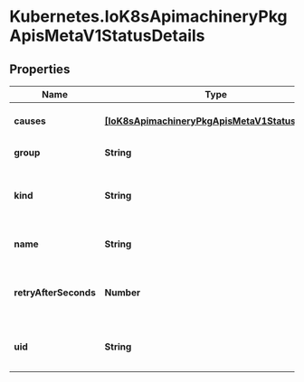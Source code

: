 # Kubernetes.IoK8sApimachineryPkgApisMetaV1StatusDetails

## Properties

Name | Type | Description | Notes
------------ | ------------- | ------------- | -------------
**causes** | [**[IoK8sApimachineryPkgApisMetaV1StatusCause]**](IoK8sApimachineryPkgApisMetaV1StatusCause.md) | The Causes array includes more details associated with the StatusReason failure. Not all StatusReasons may provide detailed causes. | [optional] 
**group** | **String** | The group attribute of the resource associated with the status StatusReason. | [optional] 
**kind** | **String** | The kind attribute of the resource associated with the status StatusReason. On some operations may differ from the requested resource Kind. More info: https://git.k8s.io/community/contributors/devel/sig-architecture/api-conventions.md#types-kinds | [optional] 
**name** | **String** | The name attribute of the resource associated with the status StatusReason (when there is a single name which can be described). | [optional] 
**retryAfterSeconds** | **Number** | If specified, the time in seconds before the operation should be retried. Some errors may indicate the client must take an alternate action - for those errors this field may indicate how long to wait before taking the alternate action. | [optional] 
**uid** | **String** | UID of the resource. (when there is a single resource which can be described). More info: https://kubernetes.io/docs/concepts/overview/working-with-objects/names#uids | [optional] 



